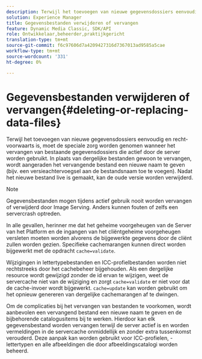 ```yaml
---
description: Terwijl het toevoegen van nieuwe gegevensdossiers eenvoudig en recht-voorwaarts is, moet de speciale zorg worden genomen wanneer het vervangen van bestaande gegevensdossiers die actief door de server worden gebruikt. In plaats van dergelijke bestanden gewoon te vervangen, wordt aangeraden het vervangende bestand een nieuwe naam te geven (bijv. een versieachtervoegsel aan de bestandsnaam toe te voegen). Nadat het nieuwe bestand live is gemaakt, kan de oude versie worden verwijderd.
solution: Experience Manager
title: Gegevensbestanden verwijderen of vervangen
feature: Dynamic Media Classic, SDK/API
role: Ontwikkelaar,beheerder,praktijkgericht
translation-type: tm+mt
source-git-commit: f6c97606d7a4209427316d7367013ad9585a5cae
workflow-type: tm+mt
source-wordcount: '331'
ht-degree: 0%

---
```



# Gegevensbestanden verwijderen of vervangen{#deleting-or-replacing-data-files}

Terwijl het toevoegen van nieuwe gegevensdossiers eenvoudig en recht-voorwaarts is, moet de speciale zorg worden genomen wanneer het vervangen van bestaande gegevensdossiers die actief door de server worden gebruikt. In plaats van dergelijke bestanden gewoon te vervangen, wordt aangeraden het vervangende bestand een nieuwe naam te geven (bijv. een versieachtervoegsel aan de bestandsnaam toe te voegen). Nadat het nieuwe bestand live is gemaakt, kan de oude versie worden verwijderd.

>[!NOTE]
>
>Gegevensbestanden mogen tijdens actief gebruik nooit worden vervangen of verwijderd door Image Serving. Anders kunnen fouten of zelfs een servercrash optreden.

In alle gevallen, herinner me dat het geheime voorgeheugen van de Server van het Platform en de ingangen van het cliëntgeheime voorgeheugen versleten moeten worden alvorens de bijgewerkte gegevens door de cliënt zullen worden gezien. Specifieke cachemarangen kunnen direct worden bijgewerkt met de opdracht `cache=validate`.

Wijzigingen in lettertypebestanden en ICC-profielbestanden worden niet rechtstreeks door het cachebeheer bijgehouden. Als een dergelijke resource wordt gewijzigd zonder de id ervan te wijzigen, weet de servercache niet van de wijziging en zorgt `cache=validate` er niet voor dat de cache-invoer wordt bijgewerkt. `cache=update` kan worden gebruikt om het opnieuw genereren van dergelijke cachemarangen af te dwingen.

Om de complicaties bij het vervangen van bestanden te voorkomen, wordt aanbevolen een vervangend bestand een nieuwe naam te geven en de bijbehorende catalogusitems bij te werken. Hierdoor kan elk gegevensbestand worden vervangen terwijl de server actief is en worden vermeldingen in de servercache onmiddellijk en zonder extra tussenkomst verouderd. Deze aanpak kan worden gebruikt voor ICC-profielen, -lettertypen en alle afbeeldingen die door afbeeldingscatalogi worden beheerd.
